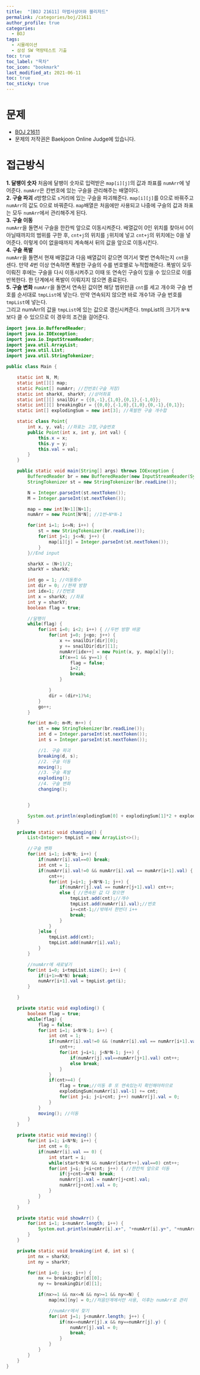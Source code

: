 ```yaml
---
title:  "[BOJ 21611] 마법사상어와 블리자드"
permalink: /categories/boj/21611
author_profile: true
categories:
  - BOJ
tags:
  - 시뮬레이션
  - 삼성 SW 역량테스트 기출
toc: true
toc_label: "목차"
toc_icon: "bookmark"
last_modified_at: 2021-06-11
toc: true
toc_sticky: true
---
```


# 문제
- [BOJ 21611](https://www.acmicpc.net/problem/21611)
- 문제의 저작권은 Baekjoon Online Judge에 있습니다.

# 접근방식
**1. 달팽이 숫자**
처음에 달팽이 숫자로 입력받은 `map[i][j]`의 값과 좌표를 `numArr`에 넣어준다. `numArr`은 칸번호에 있는 구슬을 관리해주는 배열이다.  
**2. 구슬 파괴**
`d`방향으로 `s`거리에 있는 구슬을 파괴해준다. `map[i][j]`를 0으로 바꿔주고 `numArr`의 값도 0으로 바꿔준다. `map`배열은 처음에만 사용되고 나중에 구슬의 값과 좌표는 모두 `numArr`에서 관리해주게 된다.  
**3. 구슬 이동**  
`numArr`을 돌면서 구슬을 한칸씩 앞으로 이동시켜준다. 배열값이 0인 위치를 찾아서 0이 아닐때까지의 범위를 구한 후, `cnt+j`의 위치를 `j`위치에 넣고 `cnt+j`의 위치에는 0을 넣어준다. 이렇게 0이 없을때까지 계속해서 뒤의 값을 앞으로 이동시킨다.  
**4. 구슬 폭발**  
`numArr`을 돌면서 현재 배열값과 다음 배열값이 같으면 여기서 몇번 연속하는지 `cnt`을 센다. 만약 4번 이상 연속하면 폭발한 구슬의 수를 번호별로 누적합해준다. 폭발이 모두 이뤄진 후에는 구슬을 다시 이동시켜주고 이때 또 연속인 구슬이 있을 수 있으므로 이를 반복한다. 한 단계에서 폭발이 이뤄지지 않으면 종료된다.  
**5. 구슬 변화**
`numArr`을 돌면서 연속된 값이면 해당 범위만큼 `cnt`를 세고 개수와 구슬 번호를 순서대로 `tmpList`에 넣는다. 만약 연속되지 않으면 바로 개수1과 구슬 번호를 `tmpList`에 넣는다.  
그리고 numArr의 값을 `tmpList`에 있는 값으로 갱신시켜준다. tmpList의 크기가 `N*N`보다 클 수 있으므로 이 경우의 조건을 걸어준다.  

```java
import java.io.BufferedReader;
import java.io.IOException;
import java.io.InputStreamReader;
import java.util.ArrayList;
import java.util.List;
import java.util.StringTokenizer;

public class Main {

	static int N, M;
	static int[][] map;
	static Point[] numArr; //칸번호(구슬 저장)
	static int sharkX, sharkY; //상어좌표
	static int[][] snailDir = {{0,-1},{1,0},{0,1},{-1,0}};
	static int[][] breakingDir = {{0,0},{-1,0},{1,0},{0,-1},{0,1}};
	static int[] explodingSum = new int[3]; //폭발한 구슬 개수합

	static class Point{
		int x, y, val; //좌표는 고정,구슬번호
		public Point(int x, int y, int val) {
			this.x = x;
			this.y = y;
			this.val = val;
		}
	}

	public static void main(String[] args) throws IOException {
		BufferedReader br = new BufferedReader(new InputStreamReader(System.in));
		StringTokenizer st = new StringTokenizer(br.readLine());

		N = Integer.parseInt(st.nextToken());
		M = Integer.parseInt(st.nextToken());

		map = new int[N+1][N+1];
		numArr = new Point[N*N]; //1번~N*N-1

		for(int i=1; i<=N; i++) {
			st = new StringTokenizer(br.readLine());
			for(int j=1; j<=N; j++) {
				map[i][j] = Integer.parseInt(st.nextToken());
			}
		}//End input

		sharkX = (N+1)/2;
		sharkY = sharkX;

		int go = 1; //이동횟수
		int dir = 0; //현재 방향
		int idx=1; //칸번호
		int x = sharkX; //좌표
		int y = sharkY;
		boolean flag = true;

		//달팽이
		while(flag) {
			for(int i=0; i<2; i++) { //두번 방향 바꿈
				for(int j=0; j<go; j++) {
					x += snailDir[dir][0];
					y += snailDir[dir][1];
					numArr[idx++] = new Point(x, y, map[x][y]);
					if(x==1 && y==1) {
						flag = false;
						i=2;
						break;
					}

				}
				dir = (dir+1)%4;
			}
			go++;
		}

		for(int m=0; m<M; m++) {
			st = new StringTokenizer(br.readLine());
			int d = Integer.parseInt(st.nextToken());
			int s = Integer.parseInt(st.nextToken());

			//1. 구슬 파괴
			breaking(d, s);
			//2. 구슬 이동
			moving();
			//3. 구슬 폭발
			exploding();
			//4. 구슬 변화
			changing();


		}

		System.out.println(explodingSum[0] + explodingSum[1]*2 + explodingSum[2]*3);
	}

	private static void changing() {
		List<Integer> tmpList = new ArrayList<>();

		//구슬 변화
		for(int i=1; i<N*N; i++) {
			if(numArr[i].val==0) break;
			int cnt = 1;
			if(numArr[i].val!=0 && numArr[i].val == numArr[i+1].val) {
				cnt++;
				for(int j=i+1; j<N*N-1; j++) {
					if(numArr[j].val == numArr[j+1].val) cnt++;
					else { //연속된 값 다 찾으면
						tmpList.add(cnt);//개수
						tmpList.add(numArr[i].val);//번호
						i+=cnt-1;//밖에서 한번더 i++
						break;
					}
				}
			}else {
				tmpList.add(cnt);
				tmpList.add(numArr[i].val);
			}
		}

		//numArr에 새로넣기
		for(int i=0; i<tmpList.size(); i++) {
			if(i+1>=N*N) break;
			numArr[i+1].val = tmpList.get(i);
		}

	}

	private static void exploding() {
		boolean flag = true;
		while(flag) {
			flag = false;
			for(int i=1; i<N*N-1; i++) {
				int cnt = 1;
				if(numArr[i].val!=0 && (numArr[i].val == numArr[i+1].val)) {
					cnt++;
					for(int j=i+1; j<N*N-1; j++) {
						if(numArr[j].val==numArr[j+1].val) cnt++;
						else break;
					}
				}
				if(cnt>=4) {
					flag = true;//이동 후 또 연속있는지 확인해야하므로
					explodingSum[numArr[i].val-1] += cnt;
					for(int j=i; j<i+cnt; j++) numArr[j].val = 0;
				}
			}
			moving(); //이동
		}
	}

	private static void moving() {
		for(int i=1; i<N*N; i++) {
			int cnt = 0;
			if(numArr[i].val == 0) {
				int start = i;
				while(start<N*N && numArr[start++].val==0) cnt++;
				for(int j=i; j<i+cnt; j++) { //한칸씩 앞으로 이동
					if(j+cnt>=N*N) break;
					numArr[j].val = numArr[j+cnt].val;
					numArr[j+cnt].val = 0;
				}
			}
		}
	}

	private static void showArr() {
		for(int i=1; i<numArr.length; i++) {
			System.out.println(numArr[i].x+", "+numArr[i].y+", "+numArr[i].val);
		}
	}

	private static void breaking(int d, int s) {
		int nx = sharkX;
		int ny = sharkY;

		for(int i=0; i<s; i++) {
			nx += breakingDir[d][0];
			ny += breakingDir[d][1];

			if(nx>=1 && nx<=N && ny>=1 && ny<=N) {
				map[nx][ny] = 0;//처음단계에서만 사용, 이후는 numArr로 관리

				//numArr에서 찾기
				for(int j=1; j<numArr.length; j++) {
					if(nx==numArr[j].x && ny==numArr[j].y) {
						numArr[j].val = 0;
						break;
					}
				}
			}
		}
	}
}
```
